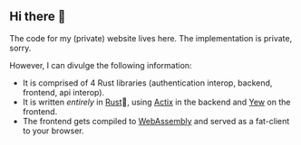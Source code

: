 ## Hi there 👋

The code for my (private) website lives here. The implementation is private, sorry. 

However, I can divulge the following information:
- It is comprised of 4 Rust libraries (authentication interop, backend, frontend, api interop).
- It is written _entirely_ in [Rust](https://rust-lang.org)🦀, using [Actix](https://actix.rs) in the backend
  and [Yew](https://yew.rs) on the frontend.
- The frontend gets compiled to [WebAssembly](https://webassembly.org/) and served as a fat-client to your browser.

<!--

**Here are some ideas to get you started:**

🙋‍♀️ A short introduction - what is your organization all about?
🌈 Contribution guidelines - how can the community get involved?
👩‍💻 Useful resources - where can the community find your docs? Is there anything else the community should know?
🍿 Fun facts - what does your team eat for breakfast?
🧙 Remember, you can do mighty things with the power of [Markdown](https://docs.github.com/github/writing-on-github/getting-started-with-writing-and-formatting-on-github/basic-writing-and-formatting-syntax)
-->
